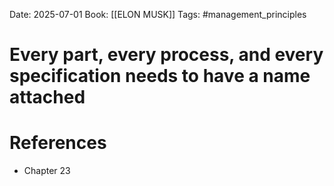 Date: 2025-07-01
Book: [[ELON MUSK]]
Tags: #management_principles 
# Every part, every process, and every specification needs to have a name attached



# References
- Chapter 23
